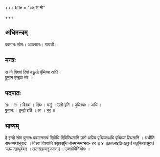 +++
title = "०४ स नो"

+++
## अधिमन्त्रम्
पवमानः सोमः। अवत्सारः। गायत्री।

## मन्त्रः
स नो॒ विश्वा॑ दि॒वो वसू॒तो पृ॑थि॒व्या अधि॑ ।  
पु॒ना॒न इ॑न्द॒वा भ॑र ॥

## पदपाठः
सः । नः॒ । विश्वा॑ । दि॒वः । वसु॑ । उ॒तो इति॑ । पृ॒थि॒व्याः । अधि॑ ।  
पु॒ना॒नः । इ॒न्दो॒ इति॑ । आ । भ॒र॒ ॥

## भाष्यम्
हे इन्दो सोम पुनानः पवमानस्त्वं दिवोधि दिविस्थितानि उतो अपिच पृथिव्याअधि पृथिव्यां स्थितानि । अधीति सप्तम्यर्थानुवादः । विश्वा विश्वानि वसुवसूनि नोस्मभ्यमाभरा- हर ॥ ४ ॥ततत्सइतिचतुरृचं चतुस्त्रिंशंसूक्तं ऋष्याद्याःपूर्ववत् । तरत्सइत्यनुक्रान्तम् । उक्तोविनियोगः ।